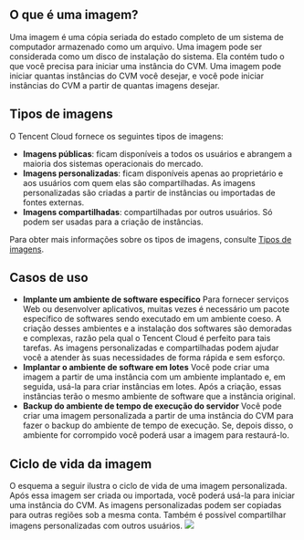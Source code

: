 ## O que é uma imagem?
Uma imagem é uma cópia seriada do estado completo de um sistema de computador armazenado como um arquivo. Uma imagem pode ser considerada como um disco de instalação do sistema. Ela contém tudo o que você precisa para iniciar uma instância do CVM. Uma imagem pode iniciar quantas instâncias do CVM você desejar, e você pode iniciar instâncias do CVM a partir de quantas imagens desejar. 

## Tipos de imagens
O Tencent Cloud fornece os seguintes tipos de imagens:
- **Imagens públicas**: ficam disponíveis a todos os usuários e abrangem a maioria dos sistemas operacionais do mercado.
- **Imagens personalizadas**: ficam disponíveis apenas ao proprietário e aos usuários com quem elas são compartilhadas. As imagens personalizadas são criadas a partir de instâncias ou importadas de fontes externas.
- **Imagens compartilhadas**: compartilhadas por outros usuários. Só podem ser usadas para a criação de instâncias.

Para obter mais informações sobre os tipos de imagens, consulte [Tipos de imagens](https://intl.cloud.tencent.com/document/product/213/4941).

## Casos de uso
 - **Implante um ambiente de software específico**
Para fornecer serviços Web ou desenvolver aplicativos, muitas vezes é necessário um pacote específico de softwares sendo executado em um ambiente coeso. A criação desses ambientes e a instalação dos softwares são demoradas e complexas, razão pela qual o Tencent Cloud é perfeito para tais tarefas. As imagens personalizadas e compartilhadas podem ajudar você a atender às suas necessidades de forma rápida e sem esforço.
 - **Implantar o ambiente de software em lotes**
Você pode criar uma imagem a partir de uma instância com um ambiente implantado e, em seguida, usá-la para criar instâncias em lotes. Após a criação, essas instâncias terão o mesmo ambiente de software que a instância original.
 - **Backup do ambiente de tempo de execução do servidor**
Você pode criar uma imagem personalizada a partir de uma instância do CVM para fazer o backup do ambiente de tempo de execução. Se, depois disso, o ambiente for corrompido você poderá usar a imagem para restaurá-lo. 

## Ciclo de vida da imagem

O esquema a seguir ilustra o ciclo de vida de uma imagem personalizada. Após essa imagem ser criada ou importada, você poderá usá-la para iniciar uma instância do CVM. As imagens personalizadas podem ser copiadas para outras regiões sob a mesma conta. Também é possível compartilhar imagens personalizadas com outros usuários.
![](http://mc.qcloudimg.com/static/img/b11a8e644fd89ce844c8fb0b69e7044a/image.png)


